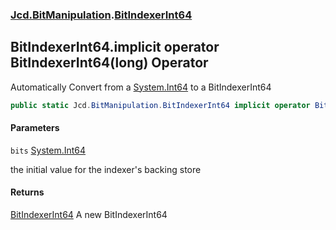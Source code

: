 ### [Jcd.BitManipulation](Jcd.BitManipulation.md 'Jcd.BitManipulation').[BitIndexerInt64](Jcd.BitManipulation.BitIndexerInt64.md 'Jcd.BitManipulation.BitIndexerInt64')

## BitIndexerInt64.implicit operator BitIndexerInt64(long) Operator

Automatically Convert from a [System.Int64](https://docs.microsoft.com/en-us/dotnet/api/System.Int64 'System.Int64') to
a BitIndexerInt64

```csharp
public static Jcd.BitManipulation.BitIndexerInt64 implicit operator BitIndexerInt64(long bits);
```
#### Parameters

<a name='Jcd.BitManipulation.BitIndexerInt64.op_ImplicitJcd.BitManipulation.BitIndexerInt64(long).bits'></a>

`bits` [System.Int64](https://docs.microsoft.com/en-us/dotnet/api/System.Int64 'System.Int64')

the initial value for the indexer's backing store

#### Returns
[BitIndexerInt64](Jcd.BitManipulation.BitIndexerInt64.md 'Jcd.BitManipulation.BitIndexerInt64')
A new BitIndexerInt64